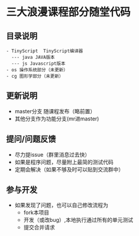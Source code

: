 # 三大浪漫课程部分随堂代码


## 目录说明
```
- TinyScript  TinyScript编译器
  --- java JAVA版本
  --- js Javascript版本
- os 操作系统部分（未更新）
- cg 图形学部分（未更新） 
```

## 更新说明

- master分支 随课程发布（略前置）
- 其他分支作为功能分支(mr进master)


## 提问/问题反馈

- 尽力提issue（群里消息过去快）
- 如果是程序问题，尽量附上最简的测试代码
- 定期会解决（如果不够及时可以贴到交流群中）


## 参与开发
- 如果发现了问题，也可以自己修改流程为
  - fork本项目
  - 开发（或改bug）,本地执行通过所有的单元测试
  - 提交合并请求




